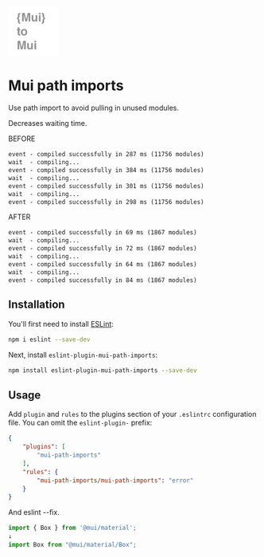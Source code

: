 ![logo](./logo.png)

# Mui path imports

Use path import to avoid pulling in unused modules.

Decreases waiting time.

BEFORE
```
event - compiled successfully in 287 ms (11756 modules)
wait  - compiling...
event - compiled successfully in 384 ms (11756 modules)
wait  - compiling...
event - compiled successfully in 301 ms (11756 modules)
wait  - compiling...
event - compiled successfully in 298 ms (11756 modules)
```

AFTER
```
event - compiled successfully in 69 ms (1867 modules)
wait  - compiling...
event - compiled successfully in 72 ms (1867 modules)
wait  - compiling...
event - compiled successfully in 64 ms (1867 modules)
wait  - compiling...
event - compiled successfully in 84 ms (1867 modules)
```

## Installation

You'll first need to install [ESLint](https://eslint.org/):

```sh
npm i eslint --save-dev
```

Next, install `eslint-plugin-mui-path-imports`:

```sh
npm install eslint-plugin-mui-path-imports --save-dev
```

## Usage

Add `plugin` and `rules` to the plugins section of your `.eslintrc` configuration file. You can omit the `eslint-plugin-` prefix:

```json
{
    "plugins": [
        "mui-path-imports"
    ],
    "rules": {
        "mui-path-imports/mui-path-imports": "error"
    }
}
```

And eslint --fix.

```javascript
import { Box } from '@mui/material';
↓
import Box from "@mui/material/Box";
```